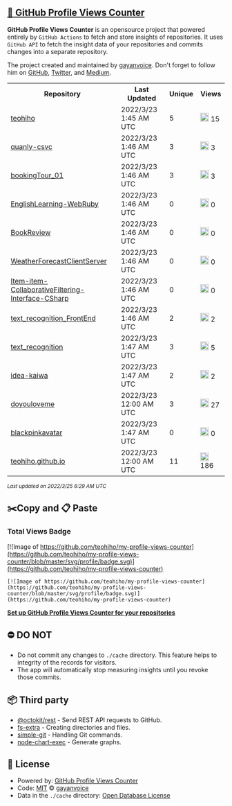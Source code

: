 ## [🚀 GitHub Profile Views Counter](https://github.com/gayanvoice/github-profile-views-counter)
**GitHub Profile Views Counter** is an opensource project that powered entirely by  `GitHub Actions` to fetch and store insights of repositories.
It uses `GitHub API` to fetch the insight data of your repositories and commits changes into a separate repository.

The project created and maintained by [gayanvoice](https://github.com/gayanvoice). Don't forget to follow him on [GitHub](https://github.com/gayanvoice), [Twitter](https://twitter.com/gayanvoice), and [Medium](https://gayanvoice.medium.com/).

<table>
	<tr>
		<th>
			Repository
		</th>
		<th>
			Last Updated
		</th>
		<th>
			Unique
		</th>
		<th>
			Views
		</th>
	</tr>
	<tr>
		<td>
			<a href="https://github.com/teohiho/my-profile-views-counter/tree/master/readme/465599727/year.md">
				teohiho
			</a>
		</td>
		<td>
			2022/3/23 1:45 AM UTC
		</td>
		<td>
			5
		</td>
		<td>
			<img alt="Response time graph" src="https://github.com/teohiho/my-profile-views-counter/raw/master/graph/465599727/small/year.png" height="20"> 15
		</td>
	</tr>
	<tr>
		<td>
			<a href="https://github.com/teohiho/my-profile-views-counter/tree/master/readme/157060568/year.md">
				quanly-csvc
			</a>
		</td>
		<td>
			2022/3/23 1:46 AM UTC
		</td>
		<td>
			3
		</td>
		<td>
			<img alt="Response time graph" src="https://github.com/teohiho/my-profile-views-counter/raw/master/graph/157060568/small/year.png" height="20"> 3
		</td>
	</tr>
	<tr>
		<td>
			<a href="https://github.com/teohiho/my-profile-views-counter/tree/master/readme/233854987/year.md">
				bookingTour_01
			</a>
		</td>
		<td>
			2022/3/23 1:46 AM UTC
		</td>
		<td>
			3
		</td>
		<td>
			<img alt="Response time graph" src="https://github.com/teohiho/my-profile-views-counter/raw/master/graph/233854987/small/year.png" height="20"> 3
		</td>
	</tr>
	<tr>
		<td>
			<a href="https://github.com/teohiho/my-profile-views-counter/tree/master/readme/132236308/year.md">
				EnglishLearning-WebRuby
			</a>
		</td>
		<td>
			2022/3/23 1:46 AM UTC
		</td>
		<td>
			0
		</td>
		<td>
			<img alt="Response time graph" src="https://github.com/teohiho/my-profile-views-counter/raw/master/graph/132236308/small/year.png" height="20"> 0
		</td>
	</tr>
	<tr>
		<td>
			<a href="https://github.com/teohiho/my-profile-views-counter/tree/master/readme/163410344/year.md">
				BookReview
			</a>
		</td>
		<td>
			2022/3/23 1:46 AM UTC
		</td>
		<td>
			0
		</td>
		<td>
			<img alt="Response time graph" src="https://github.com/teohiho/my-profile-views-counter/raw/master/graph/163410344/small/year.png" height="20"> 0
		</td>
	</tr>
	<tr>
		<td>
			<a href="https://github.com/teohiho/my-profile-views-counter/tree/master/readme/163271509/year.md">
				WeatherForecastClientServer
			</a>
		</td>
		<td>
			2022/3/23 1:46 AM UTC
		</td>
		<td>
			0
		</td>
		<td>
			<img alt="Response time graph" src="https://github.com/teohiho/my-profile-views-counter/raw/master/graph/163271509/small/year.png" height="20"> 0
		</td>
	</tr>
	<tr>
		<td>
			<a href="https://github.com/teohiho/my-profile-views-counter/tree/master/readme/136356159/year.md">
				Item-item-CollaborativeFiltering-Interface-CSharp
			</a>
		</td>
		<td>
			2022/3/23 1:46 AM UTC
		</td>
		<td>
			0
		</td>
		<td>
			<img alt="Response time graph" src="https://github.com/teohiho/my-profile-views-counter/raw/master/graph/136356159/small/year.png" height="20"> 0
		</td>
	</tr>
	<tr>
		<td>
			<a href="https://github.com/teohiho/my-profile-views-counter/tree/master/readme/228704425/year.md">
				text_recognition_FrontEnd
			</a>
		</td>
		<td>
			2022/3/23 1:46 AM UTC
		</td>
		<td>
			2
		</td>
		<td>
			<img alt="Response time graph" src="https://github.com/teohiho/my-profile-views-counter/raw/master/graph/228704425/small/year.png" height="20"> 2
		</td>
	</tr>
	<tr>
		<td>
			<a href="https://github.com/teohiho/my-profile-views-counter/tree/master/readme/218572475/year.md">
				text_recognition
			</a>
		</td>
		<td>
			2022/3/23 1:47 AM UTC
		</td>
		<td>
			3
		</td>
		<td>
			<img alt="Response time graph" src="https://github.com/teohiho/my-profile-views-counter/raw/master/graph/218572475/small/year.png" height="20"> 5
		</td>
	</tr>
	<tr>
		<td>
			<a href="https://github.com/teohiho/my-profile-views-counter/tree/master/readme/193742235/year.md">
				idea-kaiwa
			</a>
		</td>
		<td>
			2022/3/23 1:47 AM UTC
		</td>
		<td>
			2
		</td>
		<td>
			<img alt="Response time graph" src="https://github.com/teohiho/my-profile-views-counter/raw/master/graph/193742235/small/year.png" height="20"> 2
		</td>
	</tr>
	<tr>
		<td>
			<a href="https://github.com/teohiho/my-profile-views-counter/tree/master/readme/286644586/year.md">
				doyouloveme
			</a>
		</td>
		<td>
			2022/3/23 12:00 AM UTC
		</td>
		<td>
			3
		</td>
		<td>
			<img alt="Response time graph" src="https://github.com/teohiho/my-profile-views-counter/raw/master/graph/286644586/small/year.png" height="20"> 27
		</td>
	</tr>
	<tr>
		<td>
			<a href="https://github.com/teohiho/my-profile-views-counter/tree/master/readme/389632196/year.md">
				blackpinkavatar
			</a>
		</td>
		<td>
			2022/3/23 1:47 AM UTC
		</td>
		<td>
			0
		</td>
		<td>
			<img alt="Response time graph" src="https://github.com/teohiho/my-profile-views-counter/raw/master/graph/389632196/small/year.png" height="20"> 0
		</td>
	</tr>
	<tr>
		<td>
			<a href="https://github.com/teohiho/my-profile-views-counter/tree/master/readme/466679170/year.md">
				teohiho.github.io
			</a>
		</td>
		<td>
			2022/3/23 12:00 AM UTC
		</td>
		<td>
			11
		</td>
		<td>
			<img alt="Response time graph" src="https://github.com/teohiho/my-profile-views-counter/raw/master/graph/466679170/small/year.png" height="20"> 186
		</td>
	</tr>
</table>

<small><i>Last updated on 2022/3/25 6:29 AM UTC</i></small>

## ✂️Copy and 📋 Paste
### Total Views Badge
[![Image of https://github.com/teohiho/my-profile-views-counter](https://github.com/teohiho/my-profile-views-counter/blob/master/svg/profile/badge.svg)](https://github.com/teohiho/my-profile-views-counter)

```readme
[![Image of https://github.com/teohiho/my-profile-views-counter](https://github.com/teohiho/my-profile-views-counter/blob/master/svg/profile/badge.svg)](https://github.com/teohiho/my-profile-views-counter)
```
[**Set up GitHub Profile Views Counter for your repositories**](https://github.com/gayanvoice/github-profile-views-counter)
## ⛔ DO NOT
- Do not commit any changes to `./cache` directory. This feature helps to integrity of the records for visitors.
- The app will automatically stop measuring insights until you revoke those commits.
## 📦 Third party

- [@octokit/rest](https://www.npmjs.com/package/@octokit/rest) - Send REST API requests to GitHub.
- [fs-extra](https://www.npmjs.com/package/fs-extra) - Creating directories and files.
- [simple-git](https://www.npmjs.com/package/simple-git) - Handling Git commands.
- [node-chart-exec](https://www.npmjs.com/package/node-chart-exec) - Generate graphs.
## 📄 License
- Powered by: [GitHub Profile Views Counter](https://github.com/gayanvoice/github-profile-views-counter)
- Code: [MIT](./LICENSE) © [gayanvoice](https://github.com/gayanvoice)
- Data in the `./cache` directory: [Open Database License](https://opendatacommons.org/licenses/odbl/1-0/)